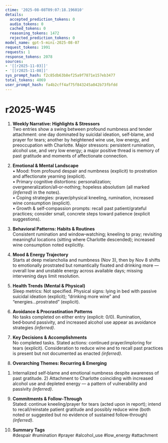 ```yaml
---
ctime: '2025-08-08T09:07:18.196010'
details:
  accepted_prediction_tokens: 0
  audio_tokens: 0
  cached_tokens: 0
  reasoning_tokens: 1472
  rejected_prediction_tokens: 0
model_name: gpt-5-mini-2025-08-07
request_tokens: 1991
requests: 1
response_tokens: 2078
sources:
- '[[r2025-11-03]]'
- '[[r2025-11-08]]'
sys_prompt_hash: f2c85db63b8ef25a9f7871e157eb3477
total_tokens: 4069
user_prompt_hash: fa4b2cff4af75f843245a042b73fbfdd
---
```

# r2025-W45

1. **Weekly Narrative: Highlights & Stressors**  
Two entries show a swing between profound numbness and tender attachment: one day dominated by suicidal ideation, self‑blame, and prayer for tears; another by heightened wine use, low energy, and preoccupation with Charlotte. Major stressors: persistent rumination, alcohol use, and very low energy; a major positive thread is memory of past gratitude and moments of affectionate connection.

2. **Emotional & Mental Landscape**  
• Mood: from profound despair and numbness (explicit) to prostration and affectionate yearning (explicit).  
• Primary cognitive distortions: personalization; overgeneralization/all‑or‑nothing; hopeless absolutism (all marked *(inferred)* in the notes).  
• Coping strategies: prayer/physical kneeling, rumination, increased wine consumption (explicit).  
• Growth & self‑compassion prompts: recall past patient/grateful practices; consider small, concrete steps toward patience (explicit suggestions).

3. **Behavioral Patterns: Habits & Routines**  
Consistent rumination and window‑watching; kneeling to pray; revisiting meaningful locations (sitting where Charlotte descended); increased wine consumption noted explicitly.

4. **Mood & Energy Trajectory**  
Starts at deep melancholia and numbness (Nov 3), then by Nov 8 shifts to emotionally prostrated but romantically fixated and drinking more — overall low and unstable energy across available days; missing intervening days limit resolution.

5. **Health Trends (Mental & Physical)**  
Sleep metrics: Not specified. Physical signs: lying in bed with passive suicidal ideation (explicit); “drinking more wine” and “energies...prostrated” (explicit).

6. **Avoidance & Procrastination Patterns**  
No tasks completed on either entry (explicit: 0/0). Rumination, bed‑bound passivity, and increased alcohol use appear as avoidance strategies *(inferred)*.

7. **Key Decisions & Accomplishments**  
No completed tasks. Stated actions: continued prayer/imploring for tears (explicit). Consideration to reduce wine and to recall past practices is present but not documented as enacted *(inferred)*.

8. **Overarching Themes: Recurring & Emerging**  
1) Internalized self‑blame and emotional numbness despite awareness of past gratitude. 2) Attachment to Charlotte coinciding with increased alcohol use and depleted energy — a pattern of vulnerability and passivity *(inferred)*.

9. **Commitments & Follow‑Through**  
Stated: continue kneeling/prayer for tears (acted upon in report); intend to recall/reinstate patient gratitude and possibly reduce wine (both noted or suggested but no evidence of sustained follow‑through) *(inferred)*.

10. **Summary Tags**  
#despair #rumination #prayer #alcohol_use #low_energy #attachment